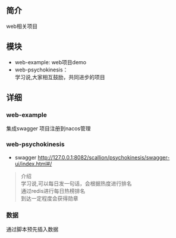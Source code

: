 ## 简介

web相关项目

## 模块

- web-example: web项目demo
- web-psychokinesis：   
    学习说,大家相互鼓励，共同进步的项目
  
## 详细

### web-example

集成swagger
项目注册到nacos管理

### web-psychokinesis

- swagger
  http://127.0.0.1:8082/scallion/psychokinesis/swagger-ui/index.html#/

> 介绍  
  学习说,可以每日发一句话，会根据热度进行排名   
  通过redis进行每日热榜排名  
  到达一定程度会获得勋章

### 数据

通过脚本预先插入数据

